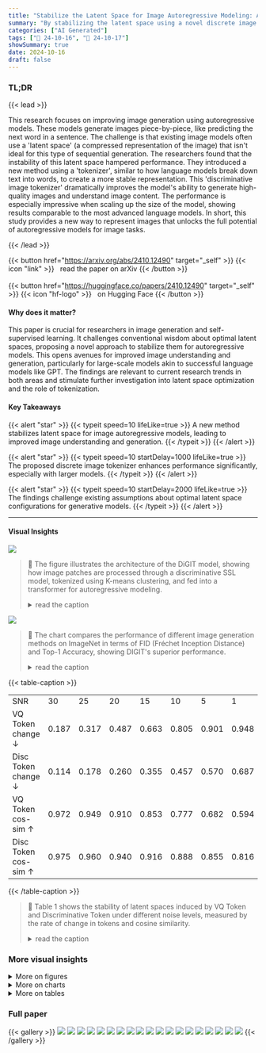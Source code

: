 ```yaml
---
title: "Stabilize the Latent Space for Image Autoregressive Modeling: A Unified Perspective"
summary: "By stabilizing the latent space using a novel discrete image tokenizer, researchers achieve superior performance in image autoregressive modeling, surpassing previous state-of-the-art methods."
categories: ["AI Generated"]
tags: ["🔖 24-10-16", "🤗 24-10-17"]
showSummary: true
date: 2024-10-16
draft: false
---
```


### TL;DR


{{< lead >}}

This research focuses on improving image generation using autoregressive models.  These models generate images piece-by-piece, like predicting the next word in a sentence.  The challenge is that existing image models often use a 'latent space' (a compressed representation of the image) that isn't ideal for this type of sequential generation. The researchers found that the instability of this latent space hampered performance.  They introduced a new method using a 'tokenizer', similar to how language models break down text into words, to create a more stable representation. This 'discriminative image tokenizer' dramatically improves the model's ability to generate high-quality images and understand image content.  The performance is especially impressive when scaling up the size of the model, showing results comparable to the most advanced language models.  In short, this study provides a new way to represent images that unlocks the full potential of autoregressive models for image tasks.

{{< /lead >}}


{{< button href="https://arxiv.org/abs/2410.12490" target="_self" >}}
{{< icon "link" >}} &nbsp; read the paper on arXiv
{{< /button >}}
<br><br>
{{< button href="https://huggingface.co/papers/2410.12490" target="_self" >}}
{{< icon "hf-logo" >}} &nbsp; on Hugging Face
{{< /button >}}

#### Why does it matter?
This paper is crucial for researchers in image generation and self-supervised learning. It challenges conventional wisdom about optimal latent spaces, proposing a novel approach to stabilize them for autoregressive models.  This opens avenues for improved image understanding and generation, particularly for large-scale models akin to successful language models like GPT. The findings are relevant to current research trends in both areas and stimulate further investigation into latent space optimization and the role of tokenization.
#### Key Takeaways

{{< alert "star" >}}
{{< typeit speed=10 lifeLike=true >}} A new method stabilizes latent space for image autoregressive models, leading to improved image understanding and generation. {{< /typeit >}}
{{< /alert >}}

{{< alert "star" >}}
{{< typeit speed=10 startDelay=1000 lifeLike=true >}} The proposed discrete image tokenizer enhances performance significantly, especially with larger models. {{< /typeit >}}
{{< /alert >}}

{{< alert "star" >}}
{{< typeit speed=10 startDelay=2000 lifeLike=true >}} The findings challenge existing assumptions about optimal latent space configurations for generative models. {{< /typeit >}}
{{< /alert >}}

------
#### Visual Insights



![](figures/figures_6_0.png)

> 🔼 The figure illustrates the architecture of the DiGIT model, showing how image patches are processed through a discriminative SSL model, tokenized using K-means clustering, and fed into a transformer for autoregressive modeling.
> <details>
> <summary>read the caption</summary>
> Figure 2: The architecture of DIGIT.
> </details>





![](charts/charts_2_0.png)

> 🔼 The chart compares the performance of different image generation methods on ImageNet in terms of FID (Fréchet Inception Distance) and Top-1 Accuracy, showing DIGIT's superior performance.
> <details>
> <summary>read the caption</summary>
> Figure 1: (a): Linear probe and class-unconditional generation performance of different methods trained and evaluated on ImageNet-1K. (b): Class-conditional generation performance of different methods on ImageNet-1k. The size of the bubbles represents the number of parameters in the models. DIGIT achieves SOTA performance in linear probing and establishes a new SOTA in image generation within a single model.
> </details>





{{< table-caption >}}
<table id='1' style='font-size:16px'><tr><td>SNR</td><td>30</td><td>25</td><td>20</td><td>15</td><td>10</td><td>5</td><td>1</td><td>0.01</td></tr><tr><td>VQ Token change ↓</td><td>0.187</td><td>0.317</td><td>0.487</td><td>0.663</td><td>0.805</td><td>0.901</td><td>0.948</td><td>0.956</td></tr><tr><td>Disc Token change ↓</td><td>0.114</td><td>0.178</td><td>0.260</td><td>0.355</td><td>0.457</td><td>0.570</td><td>0.687</td><td>0.721</td></tr><tr><td>VQ Token cos-sim ↑</td><td>0.972</td><td>0.949</td><td>0.910</td><td>0.853</td><td>0.777</td><td>0.682</td><td>0.594</td><td>0.571</td></tr><tr><td>Disc Token cos-sim ↑</td><td>0.975</td><td>0.960</td><td>0.940</td><td>0.916</td><td>0.888</td><td>0.855</td><td>0.816</td><td>0.803</td></tr></table>{{< /table-caption >}}

> 🔼 Table 1 shows the stability of latent spaces induced by VQ Token and Discriminative Token under different noise levels, measured by the rate of change in tokens and cosine similarity.
> <details>
> <summary>read the caption</summary>
> Table 1: The stability of latent spaces induced from VQ Token and Discriminative Token (introduced in Section 3), assessed across different Signal-to-Noise Ratio (SNR) levels to evaluate performance under varying signal and noise conditions.
> </details>



### More visual insights

<details>
<summary>More on figures
</summary>


![](figures/figures_18_0.png)

> 🔼 Figure 7 shows several examples of images generated by the DiGIT model on ImageNet with a resolution of 256x256 pixels.
> <details>
> <summary>read the caption</summary>
> Figure 7: Class-unconditional image generation results on ImageNet 256x256 by DiGIT.
> </details>



![](figures/figures_19_0.png)

> 🔼 The figure shows a comparison of different image generation models' performance on ImageNet-1K, highlighting DIGIT's superior performance in both linear probing and image generation.
> <details>
> <summary>read the caption</summary>
> Figure 1: (a): Linear probe and class-unconditional generation performance of different methods trained and evaluated on ImageNet-1K. (b): Class-conditional generation performance of different methods on ImageNet-1k. The size of the bubbles represents the number of parameters in the models. DIGIT achieves SOTA performance in linear probing and establishes a new SOTA in image generation within a single model.
> </details>



</details>



<details>
<summary>More on charts
</summary>


![](charts/charts_2_1.png "🔼 Figure 1: (a): Linear probe and class-unconditional generation performance of different methods trained and evaluated on ImageNet-1K. (b): Class-conditional generation performance of different methods on ImageNet-1k. The size of the bubbles represents the number of parameters in the models. DIGIT achieves SOTA performance in linear probing and establishes a new SOTA in image generation within a single model.")

> 🔼 The chart compares the performance of different image generation methods on ImageNet, showing DIGIT's superior performance in both linear probing and class-conditional generation.
> <details>
> <summary>read the caption</summary>
> Figure 1: (a): Linear probe and class-unconditional generation performance of different methods trained and evaluated on ImageNet-1K. (b): Class-conditional generation performance of different methods on ImageNet-1k. The size of the bubbles represents the number of parameters in the models. DIGIT achieves SOTA performance in linear probing and establishes a new SOTA in image generation within a single model.
> </details>


![](charts/charts_9_0.png "🔼 Figure 3: Ablation study of DiGIT. (a) The comparison of tokenizer, training steps, and model size in image generation task. (b) Linear-probe accuracy from different layers in the pre-trained DiGIT-base with different number of K-Means clusters.")

> 🔼 The chart displays the ablation study results of DiGIT, showing the impact of different tokenizers, training durations, model sizes on image generation and the linear probe accuracy across different layers of the model.
> <details>
> <summary>read the caption</summary>
> Figure 3: Ablation study of DiGIT. (a) The comparison of tokenizer, training steps, and model size in image generation task. (b) Linear-probe accuracy from different layers in the pre-trained DiGIT-base with different number of K-Means clusters.
> </details>


![](charts/charts_9_1.png "🔼 Figure 4: (a): The comparison of tokenizers induced from different SSL models. Acc@LP is obtained by linear probing on the autoregressive model (model size of 39M for 100 epochs) trained with tokenizers. Acc@OL is the linear probe score of the SSL model. 'P': patch, 'D': discriminative, 'R': reconstructive. (b): Generation quality curves in FID on ImageNet 256 × 256 valid set when scaling the prefix length with discriminative tokenizer and reconstructive VQGAN tokenizer. Both are autoregressive models with 219M parameters.")

> 🔼 The chart compares the performance of different tokenizers (discriminative vs. reconstructive) in image generation, showing the discriminative tokenizer's superior robustness to truncated input sequences.
> <details>
> <summary>read the caption</summary>
> Figure 4: (a): The comparison of tokenizers induced from different SSL models. Acc@LP is obtained by linear probing on the autoregressive model (model size of 39M for 100 epochs) trained with tokenizers. Acc@OL is the linear probe score of the SSL model. 'P': patch, 'D': discriminative, 'R': reconstructive. (b): Generation quality curves in FID on ImageNet 256 × 256 valid set when scaling the prefix length with discriminative tokenizer and reconstructive VQGAN tokenizer. Both are autoregressive models with 219M parameters.
> </details>


![](charts/charts_17_0.png "🔼 Figure 5: Toy example of PCA and LDA.")

> 🔼 The chart compares the performance of Principal Component Analysis (PCA) and Linear Discriminant Analysis (LDA) in separating two classes of data points under varying levels of noise.
> <details>
> <summary>read the caption</summary>
> Figure 5: Toy example of PCA and LDA.
> </details>


![](charts/charts_17_1.png "🔼 Figure 6: FID and Inception Score as a function of top-k, top-p sampling on the image generation task with DiGIT-base. The decoding temperature is fixed to 1.0. The 'stage2' denotes the autoregressive model for pixel rendering.")

> 🔼 The chart displays the FID and Inception Score of the DiGIT-base model for image generation, varying the top-p and top-k sampling strategies.
> <details>
> <summary>read the caption</summary>
> Figure 6: FID and Inception Score as a function of top-k, top-p sampling on the image generation task with DiGIT-base. The decoding temperature is fixed to 1.0. The 'stage2' denotes the autoregressive model for pixel rendering.
> </details>


![](charts/charts_17_2.png "🔼 Figure 6: FID and Inception Score as a function of top-k, top-p sampling on the image generation task with DiGIT-base. The decoding temperature is fixed to 1.0. The 'stage2' denotes the autoregressive model for pixel rendering.")

> 🔼 The chart displays the FID and Inception Score for DiGIT-base model performance on image generation, varying the top-k and top-p sampling parameters.
> <details>
> <summary>read the caption</summary>
> Figure 6: FID and Inception Score as a function of top-k, top-p sampling on the image generation task with DiGIT-base. The decoding temperature is fixed to 1.0. The 'stage2' denotes the autoregressive model for pixel rendering.
> </details>


</details>



<details>
<summary>More on tables
</summary>


{{< table-caption >}}
<br><table id='1' style='font-size:14px'><tr><td>Methods</td><td># Tokens</td><td>Features</td><td># Params</td><td>Top-1 Acc.↑</td></tr><tr><td>iGPT-L 8</td><td>32 x 32</td><td>1536</td><td>1362M</td><td>60.3</td></tr><tr><td>iGPT-XL</td><td>64 X 64</td><td>3072</td><td>6801M</td><td>68.7</td></tr><tr><td>VIM+VQGAN 40</td><td>32 X 32</td><td>1024</td><td>650M</td><td>61.8</td></tr><tr><td>VIM+dVAE 40</td><td>32 X 32</td><td>1024</td><td>650M</td><td>63.8</td></tr><tr><td>VIM+ViT-VQGAN 40</td><td>32 x 32</td><td>1024</td><td>650M</td><td>65.1</td></tr><tr><td>VIM+ViT-VQGAN 40</td><td>32 X 32</td><td>2048</td><td>1697M</td><td>73.2</td></tr><tr><td>AIM 14</td><td>16 X 16</td><td>1536</td><td>0.6B</td><td>70.5</td></tr><tr><td>DiGIT (Ours)</td><td>16 X 16</td><td>1024</td><td>219M</td><td>71.7</td></tr><tr><td>DiGIT (Ours)</td><td>16 X 16</td><td>1536</td><td>732M</td><td>80.3</td></tr></table>{{< /table-caption >}}
> 🔼 {{ table.description }}
> <details>
> <summary>read the caption</summary>
> {{ table.caption }}
> </details>


> Table 2 presents the linear probe accuracy of different image autoregressive generative models on ImageNet, showing the impact of the number of tokens, features, parameters, and resulting Top-1 accuracy.


{{< table-caption >}}
<table id='1' style='font-size:14px'><tr><td>Type</td><td>Methods</td><td>#Param</td><td>#Epoch</td><td>FID↓</td><td>IS↑</td></tr><tr><td>GAN</td><td>BigGAN 4</td><td>70M</td><td>-</td><td>38.6</td><td>24.70</td></tr><tr><td>Diff.</td><td>LDM 34</td><td>395M</td><td>-</td><td>39.1</td><td>22.83</td></tr><tr><td>Diff.</td><td>ADM 12</td><td>554M</td><td>-</td><td>26.2</td><td>39.70</td></tr><tr><td>MIM</td><td>MAGE 26</td><td>200M</td><td>1600</td><td>11.1</td><td>81.17</td></tr><tr><td>MIM</td><td>MAGE 26</td><td>463M</td><td>1600</td><td>9.10</td><td>105.1</td></tr><tr><td>MIM</td><td>MaskGIT 7</td><td>227M</td><td>300</td><td>20.7</td><td>42.08</td></tr><tr><td>MIM</td><td>DiGIT (+MaskGIT)</td><td>219M</td><td>200</td><td>9.04</td><td>75.04</td></tr><tr><td>AR</td><td>VQGAN 15</td><td>214M</td><td>200</td><td>24.38</td><td>30.93</td></tr><tr><td>AR</td><td>DiGIT (+VQGAN)</td><td>219M</td><td>400</td><td>9.13</td><td>73.85</td></tr><tr><td>AR</td><td>DiGIT (+VQGAN)</td><td>732M</td><td>200</td><td>4.59</td><td>141.29</td></tr><tr><td>validation data</td><td>DiGIT + VQ</td><td>-</td><td>、</td><td>1.92</td><td>184.40</td></tr><tr><td>validation data</td><td>VQ only</td><td>-</td><td>-</td><td>1.67</td><td>175.56</td></tr></table>{{< /table-caption >}}
> 🔼 {{ table.description }}
> <details>
> <summary>read the caption</summary>
> {{ table.caption }}
> </details>


> Table 3 presents a comparison of different image generation models on ImageNet in terms of FID and IS scores, highlighting the superior performance of DiGIT.


{{< table-caption >}}
<table id='3' style='font-size:14px'><tr><td>Type</td><td>Methods</td><td>#Param</td><td>#Epoch</td><td>FID↓</td><td>IS↑</td></tr><tr><td>GAN</td><td>BigGAN 4</td><td>160M</td><td>-</td><td>6.95</td><td>198.2</td></tr><tr><td>Diff.</td><td>ADM 12</td><td>554M</td><td>-</td><td>10.94</td><td>101.0</td></tr><tr><td>Diff.</td><td>LDM-4 34</td><td>400M</td><td>-</td><td>10.56</td><td>103.5</td></tr><tr><td>Diff.</td><td>DiT-XL/2 30</td><td>675M</td><td>-</td><td>9.62</td><td>121.50</td></tr><tr><td>Diff.</td><td>L-DiT-7B 30</td><td>7B</td><td>-</td><td>6.09</td><td>153.32</td></tr><tr><td>MIM</td><td>CQR-Trans 25</td><td>371M</td><td>300</td><td>5.45</td><td>172.6</td></tr><tr><td>MIM+AR</td><td>VAR 35</td><td>310M</td><td>200</td><td>4.64</td><td>-</td></tr><tr><td>MIM+AR</td><td>VAR 35</td><td>310M</td><td>200</td><td>3.60†</td><td>257.5†</td></tr><tr><td>MIM+AR</td><td>VAR 35</td><td>600M</td><td>250</td><td>2.95t</td><td>306.1†</td></tr><tr><td>MIM</td><td>MAGVIT-v2 41</td><td>307M</td><td>1080</td><td>3.65</td><td>200.5</td></tr><tr><td>AR</td><td>VQVAE-2 33</td><td>13.5B</td><td>-</td><td>31.11</td><td>45</td></tr><tr><td>AR</td><td>RQ-Trans 24</td><td>480M</td><td>-</td><td>15.72</td><td>86.8</td></tr><tr><td>AR</td><td>RQ-Trans 24</td><td>3.8B</td><td>-</td><td>7.55</td><td>134.0</td></tr><tr><td>AR</td><td>ViTVQGAN 40</td><td>650M</td><td>360</td><td>11.20</td><td>97.2</td></tr><tr><td>AR</td><td>ViTVQGAN 40</td><td>1.7B</td><td>360</td><td>5.3</td><td>149.9</td></tr><tr><td>MIM</td><td>MaskGIT 7</td><td>227M</td><td>300</td><td>6.18</td><td>182.1</td></tr><tr><td>MIM</td><td>DiGIT (+MaskGIT)</td><td>219M</td><td>200</td><td>4.62</td><td>146.19</td></tr><tr><td>AR</td><td>VQGAN 15</td><td>227M</td><td>300</td><td>18.65</td><td>80.4</td></tr><tr><td>AR</td><td>DiGIT (+VQGAN)</td><td>219M</td><td>200</td><td>4.79</td><td>142.87</td></tr><tr><td>AR</td><td>DiGIT (+VQGAN)</td><td>732M</td><td>200</td><td>3.39</td><td>205.96</td></tr><tr><td>validation data</td><td>DiGIT + VQ</td><td>-</td><td>-</td><td>1.92</td><td>184.40</td></tr><tr><td>validation data</td><td>VQ only</td><td>-</td><td>-</td><td>1.67</td><td>175.56</td></tr></table>{{< /table-caption >}}
> 🔼 {{ table.description }}
> <details>
> <summary>read the caption</summary>
> {{ table.caption }}
> </details>


> Table 4 presents a comparison of different generative models' performance on class-conditional image generation, measured by FID and IS scores, highlighting the superior results obtained with DiGIT.


{{< table-caption >}}
<table id='0' style='font-size:22px'><tr><td></td><td>FID↓</td><td>IS↑</td></tr><tr><td>VQ Token</td><td>24.38</td><td>30.93</td></tr><tr><td>+ Discriminative Token</td><td>9.66</td><td>69.15</td></tr><tr><td>+ Longer Training (400 epoch)</td><td>9.13</td><td>73.85</td></tr><tr><td>+ Scale up (732M)</td><td>4.59</td><td>141.29</td></tr></table>{{< /table-caption >}}
> 🔼 {{ table.description }}
> <details>
> <summary>read the caption</summary>
> {{ table.caption }}
> </details>


> The table shows a comparison of different image generation models' performance on ImageNet in terms of FID and IS scores, highlighting the superior performance of DiGIT.


{{< table-caption >}}
<table id='4' style='font-size:16px'><tr><td>SSL</td><td>Type</td><td>FID↓</td><td>IS↑</td><td>Acc@LP</td><td>Acc@OL+</td></tr><tr><td>MAE</td><td>P+R</td><td>45.51</td><td>18.39</td><td>31.40</td><td>75.8</td></tr><tr><td>MoCo</td><td>G+D</td><td>20.38</td><td>45.02</td><td>59.22</td><td>76.7</td></tr><tr><td>iBOT</td><td>P+D</td><td>16.81</td><td>57.88</td><td>61.10</td><td>76.0</td></tr><tr><td>VQGAN</td><td>-</td><td>24.38</td><td>30.93</td><td>-</td><td></td></tr></table>{{< /table-caption >}}
> 🔼 {{ table.description }}
> <details>
> <summary>read the caption</summary>
> {{ table.caption }}
> </details>


> Table 4 presents class-conditional image generation results on ImageNet, comparing different generative model types (GAN, Diffusion, MIM, AR) and their performance metrics (FID and IS).


</details>


### Full paper

{{< gallery >}}
<img src="paper_images/1.png" class="grid-w50 md:grid-w33 xl:grid-w25" />
<img src="paper_images/2.png" class="grid-w50 md:grid-w33 xl:grid-w25" />
<img src="paper_images/3.png" class="grid-w50 md:grid-w33 xl:grid-w25" />
<img src="paper_images/4.png" class="grid-w50 md:grid-w33 xl:grid-w25" />
<img src="paper_images/5.png" class="grid-w50 md:grid-w33 xl:grid-w25" />
<img src="paper_images/6.png" class="grid-w50 md:grid-w33 xl:grid-w25" />
<img src="paper_images/7.png" class="grid-w50 md:grid-w33 xl:grid-w25" />
<img src="paper_images/8.png" class="grid-w50 md:grid-w33 xl:grid-w25" />
<img src="paper_images/9.png" class="grid-w50 md:grid-w33 xl:grid-w25" />
<img src="paper_images/10.png" class="grid-w50 md:grid-w33 xl:grid-w25" />
<img src="paper_images/11.png" class="grid-w50 md:grid-w33 xl:grid-w25" />
<img src="paper_images/12.png" class="grid-w50 md:grid-w33 xl:grid-w25" />
<img src="paper_images/13.png" class="grid-w50 md:grid-w33 xl:grid-w25" />
<img src="paper_images/14.png" class="grid-w50 md:grid-w33 xl:grid-w25" />
<img src="paper_images/15.png" class="grid-w50 md:grid-w33 xl:grid-w25" />
<img src="paper_images/16.png" class="grid-w50 md:grid-w33 xl:grid-w25" />
<img src="paper_images/17.png" class="grid-w50 md:grid-w33 xl:grid-w25" />
<img src="paper_images/18.png" class="grid-w50 md:grid-w33 xl:grid-w25" />
<img src="paper_images/19.png" class="grid-w50 md:grid-w33 xl:grid-w25" />
{{< /gallery >}}